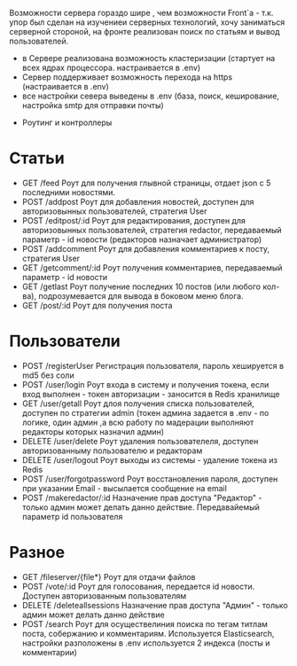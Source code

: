 Возможности сервера гораздо шире , чем возможности Front`a  - т.к. упор был сделан на изучениеи серверных технологий, хочу заниматься серверной стороной, на фронте реализован поиск по статьям и вывод пользователей.


- в Сервере реализована возможность кластеризации (стартует на всех ядрах процессора.  настраивается в .env)
- Сервер поддерживает возможность перехода на https (настраивается в .env)
- все настройки севера выведены в .env (база, поиск, кеширование, настройка smtp для отправки почты)

+ Роутинг и контроллеры 

# Статьи 
- GET    /feed                  Роут для получения глывной страницы, отдает json с 5 последними новостями.
- POST    /addpost              Роут для добавления новостей, доступен для авторизовынных пользователей, стратегия User
- POST   /editpost/:id          Роут для редактирования, доступен для авторизовынных пользователей, стратегия redactor, передаваемый параметр - id новости  (редакторов назначает администратор)
- POST    /addcomment           Роут для добавления комментариев к посту, стратегия User
- GET /getcomment/:id           Роут получения комментариев, передаваемый параметр - id новости
- GET /getlast                  Роут получение последних 10 постов (или любого кол-ва), подрозумевается для вывода в боковом меню блога.
- GET   /post/:id               Роут для получения поста

# Пользователи
- POST       /registerUser             Регистрация пользователя, пароль хешируется в md5 без соли
- POST       /user/login               Роут входа в систему и получения токена, если вход выполнен -  токен авторизации - заносится в Redis хранилище
- GET        /user/getall              Роут длоя получения списка пользователей, доступен по стратегии admin (токен админа задается в .env - по логике, один админ ,а всю работу по мадерации выполняют редакторы которых назначил админ)
- DELETE     /user/delete              Роут удаления пользователеля, доступен авторизованныму пользователю и редакторам 
- DELETE     /user/logout              Роут выходы из системы - удаление токена  из Redis
- POST       /user/forgotpassword      Роут восстановления пароля, доступен при указании Email - высылается сообщение на email
- POST       /makeredactor/:id         Назначение прав доступа "Редактор" - только админ может делать данно действие. Передавайемый параметр id пользователя

# Разное
- GET   /fileserver/{file*}       Роут для отдачи файлов
- POST  /vote/:id                 Роут для голосования, передается id новости. Доступен авторизованным пользователям
- DELETE  /deleteallsessions      Назначение прав доступа "Админ" - только админ может делать данно действие
- POST   /search                  Роут для осуществелиния поиска по тегам титлам поста, собержанию и комментариям. Используется Elasticsearch, настройки разположены в .env используется 2 индекса (посты и комментарии)
